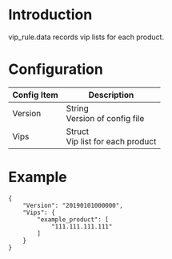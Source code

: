 # Introduction

vip_rule.data records vip lists for each product. 

# Configuration

| Config Item | Description                                                  |
| ----------- | ------------------------------------------------------------ |
| Version     | String<br>Version of config file                                       |
| Vips        | Struct<br>Vip list for each product                                    |

# Example

```
{
    "Version": "20190101000000",
    "Vips": {
        "example_product": [
            "111.111.111.111"
        ] 
    }
}
```



